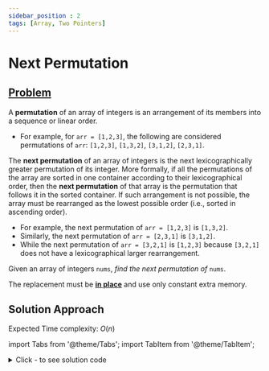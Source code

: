 ```yaml
---
sidebar_position : 2
tags: [Array, Two Pointers]
---
```


# Next Permutation

## [Problem](https://leetcode.com/problems/next-permutation/)

<p>A <strong>permutation</strong> of an array of integers is an arrangement of its members into a sequence or linear order.</p>

<ul>
	<li>For example, for <code>arr = [1,2,3]</code>, the following are considered permutations of <code>arr</code>: <code>[1,2,3]</code>, <code>[1,3,2]</code>, <code>[3,1,2]</code>, <code>[2,3,1]</code>.</li>
</ul>

<p>The <strong>next permutation</strong> of an array of integers is the next lexicographically greater permutation of its integer. More formally, if all the permutations of the array are sorted in one container according to their lexicographical order, then the <strong>next permutation</strong> of that array is the permutation that follows it in the sorted container. If such arrangement is not possible, the array must be rearranged as the lowest possible order (i.e., sorted in ascending order).</p>

<ul>
	<li>For example, the next permutation of <code>arr = [1,2,3]</code> is <code>[1,3,2]</code>.</li>
	<li>Similarly, the next permutation of <code>arr = [2,3,1]</code> is <code>[3,1,2]</code>.</li>
	<li>While the next permutation of <code>arr = [3,2,1]</code> is <code>[1,2,3]</code> because <code>[3,2,1]</code> does not have a lexicographical larger rearrangement.</li>
</ul>

<p>Given an array of integers <code>nums</code>, <em>find the next permutation of</em> <code>nums</code>.</p>

<p>The replacement must be <strong><a href="http://en.wikipedia.org/wiki/In-place_algorithm" target="_blank">in place</a></strong> and use only constant extra memory.</p>

## Solution Approach

Expected Time complexity: $O(n)$

import Tabs from '@theme/Tabs';
import TabItem from '@theme/TabItem';

<details><summary>Click - to see solution code</summary>

<Tabs>
<TabItem value="cpp" label="C++">

```cpp
class Solution {
   public:
    void nextPermutation(vector<int>& nums) {
        int n, i, j;
        n = nums.size();
        if (n == 1) return;
        i = n - 2;
        while (i >= 0 && nums[i + 1] <= nums[i]) {
            i--;
        }
        if (i >= 0) {
            j = n - 1;
            while (nums[j] <= nums[i]) j--;
            int temp = nums[i];
            nums[i] = nums[j];
            nums[j] = temp;
            reverse(nums.begin() + i + 1, nums.end());
            return;
        }
        reverse(nums.begin(), nums.end());
        return;
    }
};

```
</TabItem>
</Tabs>

</details>
